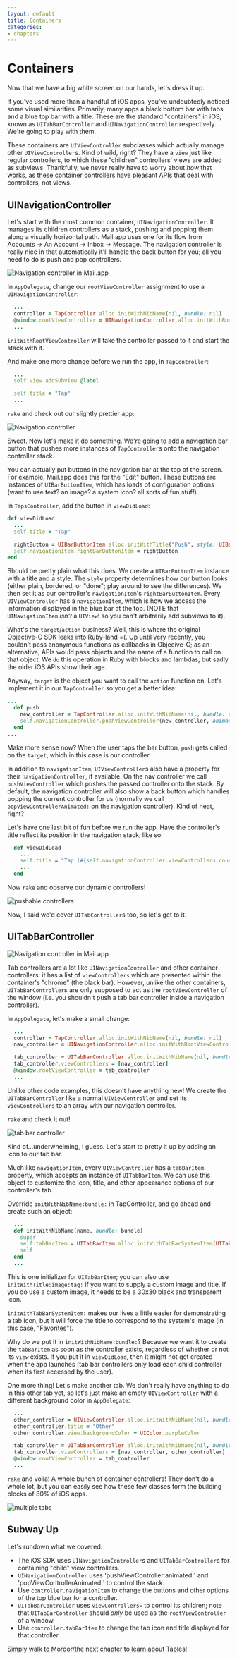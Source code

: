 ```yaml
---
layout: default
title: Containers
categories:
- chapters
---
```


# Containers

Now that we have a big white screen on our hands, let's dress it up.

If you've used more than a handful of iOS apps, you've undoubtedly noticed some visual similarities. Primarily, many apps a black bottom bar with tabs and a blue top bar with a title. These are the standard "containers" in iOS, known as `UITabBarController` and `UINavigationController` respectively. We're going to play with them.

These containers are `UIViewController` subclasses which actually manage other `UIViewController`s. Kind of wild, right? They have a `view` just like regular controllers, to which these "children" controllers' views are added as subviews. Thankfully, we never really have to worry about *how* that works, as these container controllers have pleasant APIs that deal with controllers, not views.

## UINavigationController

Let's start with the most common container, `UINavigationController`. It manages its children controllers as a stack, pushing and popping them along a visually horizontal path. Mail.app uses one for its flow from Accounts -> An Account -> Inbox -> Message. The navigation controller is really nice in that automatically it'll handle the back button for you; all you need to do is push and pop controllers.

![Navigation controller in Mail.app](images/nav_bar.png)

In `AppDelegate`, change our `rootViewController` assignment to use a `UINavigationController`:

```ruby
  ...
  controller = TapController.alloc.initWithNibName(nil, bundle: nil)
  @window.rootViewController = UINavigationController.alloc.initWithRootViewController(controller)
  ...
```

`initWithRootViewController` will take the controller passed to it and start the stack with it.

And make one more change before we run the app, in `TapController`:

```ruby
  ...
  self.view.addSubview @label

  self.title = "Tap"
  ...
```

`rake` and check out our slightly prettier app:

![Navigation controller](images/1.png)

Sweet. Now let's make it do something. We're going to add a navigation bar button that pushes more instances of `TapController`s onto the navigation controller stack.

You can actually put buttons in the navigation bar at the top of the screen. For example, Mail.app does this for the "Edit" button. These buttons are instances of `UIBarButtonItem`, which has loads of configuration options (want to use text? an image? a system icon? all sorts of fun stuff).

In `TapsController`, add the button in `viewDidLoad`:

```ruby
def viewDidLoad
  ...
  self.title = "Tap"

  rightButton = UIBarButtonItem.alloc.initWithTitle("Push", style: UIBarButtonItemStyleBordered, target:self, action:'push')
  self.navigationItem.rightBarButtonItem = rightButton
end
```

Should be pretty plain what this does. We create a `UIBarButtonItem` instance with a title and a style. The `style` property determines how our button looks (either plain, bordered, or "done"; play around to see the differences). We then set it as our controller's `navigationItem`'s `rightBarButtonItem`. Every `UIViewController` has a `navigationItem`, which is how we access the information displayed in the blue bar at the top. (NOTE that `UINavigationItem` *isn't* a `UIView`! so you can't arbitrarily add subviews to it).

What's the `target`/`action` business? Well, this is where the original Objective-C SDK leaks into Ruby-land =(. Up until very recently, you couldn't pass anonymous functions as callbacks in Objecive-C; as an alternative, APIs would pass objects and the name of a function to call on that object. We `do` this operation in Ruby with blocks and lambdas, but sadly the older iOS APIs show their age.

Anyway, `target` is the object you want to call the `action` function on. Let's implement it in our `TapController` so you get a better idea:

```ruby
...
  def push
    new_controller = TapController.alloc.initWithNibName(nil, bundle: nil)
    self.navigationController.pushViewController(new_controller, animated: true)
  end
...
```

Make more sense now? When the user taps the bar button, `push` gets called on the `target`, which in this case is our controller.

In addition to `navigationItem`, `UIViewController`s also have a property for their `navigationController`, if available. On the nav controller we call `pushViewController` which pushes the passed controller onto the stack. By default, the navigation controller will also show a back button which handles popping the current controller for us (normally we call `popViewControllerAnimated:` on the navigation controller). Kind of neat, right?

Let's have one last bit of fun before we run the app. Have the controller's title reflect its position in the navigation stack, like so:

```ruby
  def viewDidLoad
    ...
    self.title = "Tap (#{self.navigationController.viewControllers.count})"
    ...
  end
```

Now `rake` and observe our dynamic controllers!

![pushable controllers](images/2.png)

Now, I said we'd cover `UITabController`s too, so let's get to it.

## UITabBarController

![Navigation controller in Mail.app](images/tab_bar.png)

Tab controllers are a lot like `UINavigationController` and other container controllers: it has a list of `viewControllers` which are presented within the container's "chrome" (the black bar). However, unlike the other containers, `UITabBarController`s are only supposed to act as the `rootViewController` of the window (i.e. you shouldn't push a tab bar controller inside a navigation controller).

In `AppDelegate`, let's make a small change:

```ruby
  ...
  controller = TapController.alloc.initWithNibName(nil, bundle: nil)
  nav_controller = UINavigationController.alloc.initWithRootViewController(controller)

  tab_controller = UITabBarController.alloc.initWithNibName(nil, bundle: nil)
  tab_controller.viewControllers = [nav_controller]
  @window.rootViewController = tab_controller
  ...
```

Unlike other code examples, this doesn't have anything new! We create the `UITabBarController` like a normal `UIViewController` and set its `viewControllers` to an array with our navigation controller.

`rake` and check it out!

![tab bar controller](images/3.png)

Kind of...underwhelming, I guess. Let's start to pretty it up by adding an icon to our tab bar.

Much like `navigationItem`, every `UIViewController` has a `tabBarItem` property, which accepts an instance of `UITabBarItem`. We can use this object to customize the icon, title, and other appearance options of our controller's tab.

Override `initWithNibName:bundle:` in TapController, and go ahead and create such an object:

```ruby
  ...
  def initWithNibName(name, bundle: bundle)
    super
    self.tabBarItem = UITabBarItem.alloc.initWithTabBarSystemItem(UITabBarSystemItemFavorites, tag: 1)
    self
  end
  ...
```

This is one initializer for `UITabBarItem`; you can also use `initWithTitle:image:tag:` if you want to supply a custom image and title. If you do use a custom image, it needs to be a 30x30 black and transparent icon.

`initWithTabBarSystemItem:` makes our lives a little easier for demonstrating a tab icon, but it will force the title to correspond to the system's image (in this case, "Favorites").

Why do we put it in `initWithNibName:bundle:`? Because we want it to create the `tabBarItem` as soon as the controller exists, regardless of whether or not its `view` exists. If you put it in `viewDidLoad`, then it might not get created when the app launches (tab bar controllers only load each child controller when its first accessed by the user).

One more thing! Let's make another tab. We don't really have anything to do in this other tab yet, so let's just make an empty `UIViewController` with a different background color in `AppDelegate`:

```ruby
  ...
  other_controller = UIViewController.alloc.initWithNibName(nil, bundle: nil)
  other_controller.title = "Other"
  other_controller.view.backgroundColor = UIColor.purpleColor

  tab_controller = UITabBarController.alloc.initWithNibName(nil, bundle: nil)
  tab_controller.viewControllers = [nav_controller, other_controller]
  @window.rootViewController = tab_controller
  ...
```

`rake` and voila! A whole bunch of container controllers! They don't do a whole lot, but you can easily see how these few classes form the building blocks of 80% of iOS apps.

![multiple tabs](images/4.png)

## Subway Up

Let's rundown what we covered:

- The iOS SDK uses `UINavigationController`s and `UITabBarController`s for containing "child" view controllers.
- `UINavigationController` uses 'pushViewController:animated:' and 'popViewControllerAnimated:' to control the stack.
- Use `controller.navigationItem` to change the buttons and other options of the top blue bar for a controller.
- `UITabBarController` uses `viewControllers=` to control its children; note that `UITabBarController` should *only* be used as the `rootViewController` of a window.
- Use `controller.tabBarItem` to change the tab icon and title displayed for that controller.

[Simply walk to Mordor/the next chapter to learn about Tables!](/5-tables)